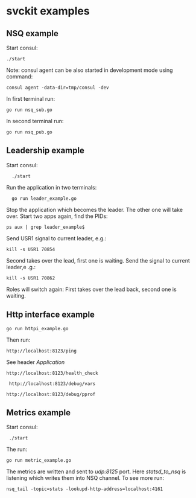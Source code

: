 # svckit examples

## NSQ example

Start consul:
```
./start
```

Note: consul agent can be also started in development mode using command:
```
consul agent -data-dir=tmp/consul -dev
```
In first terminal run:
```
go run nsq_sub.go
```     
In second terminal run:
```
go run nsq_pub.go
```


## Leadership example

Start consul:
```
  ./start
```  
Run the application in two terminals:
```
  go run leader_example.go
```  
Stop the application which becomes the leader. The other one will take over.
Start two apps again, find the PIDs:
```
ps aux | grep leader_example$
```     
Send USR1 signal to current leader, e.g.:
```   
kill -s USR1 70854
```  
Second takes over the lead, first one is waiting. Send the signal to current leader,e .g.:
```   
kill -s USR1 70862
```  
Roles will switch again: First takes over the lead back, second one is waiting.


## Http interface example
```
go run httpi_example.go
```
Then run:
```
http://localhost:8123/ping
```
See header *Application*

```
http://localhost:8123/health_check
```

```
 http://localhost:8123/debug/vars
```

```
http://localhost:8123/debug/pprof
```

## Metrics example

Start consul:
```
 ./start
```
The run:
```
go run metric_example.go
``` 
The metrics are written and sent to *udp:8125* port. Here *statsd_to_nsq* is listening which writes them into NSQ channel. To see more run:
```
nsq_tail -topic=stats -lookupd-http-address=localhost:4161
```